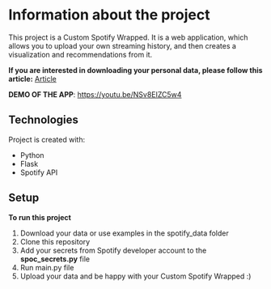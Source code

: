 
# Information about the project
This project is a Custom Spotify Wrapped. It is a web application, which allows you to upload your own streaming history, and then creates a visualization and recommendations from it.

**If you are interested in downloading your personal data, please follow this article:** [Article](https://support.spotify.com/us/article/data-rights-and-privacy-settings/)

**DEMO OF THE APP**:
https://youtu.be/NSv8EIZC5w4
	
## Technologies
Project is created with:
* Python
* Flask
* Spotify API
	
## Setup
**To run this project**
1. Download your data or use examples in the spotify_data folder
2. Clone this repository
3. Add your secrets from Spotify developer account to the **spoc_secrets.py** file
4. Run main.py file
5. Upload your data and be happy with your Custom Spotify Wrapped :)
